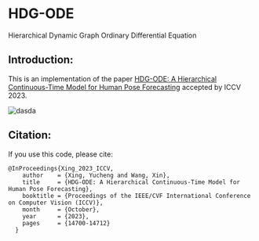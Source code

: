 # HDG-ODE
Hierarchical Dynamic Graph Ordinary Differential Equation

## Introduction: 
This is an implementation of the paper [HDG-ODE: A Hierarchical Continuous-Time Model for Human Pose Forecasting](https://openaccess.thecvf.com/content/ICCV2023/html/Xing_HDG-ODE_A_Hierarchical_Continuous-Time_Model_for_Human_Pose_Forecasting_ICCV_2023_paper.html) accepted by ICCV 2023.

![dasda](https://drive.google.com/file/d/1WxvOMu1tDX_ZuZMjLqjnayGxXoU9jUC7)

## Citation:
If you use this code, please cite:
```
@InProceedings{Xing_2023_ICCV,
    author    = {Xing, Yucheng and Wang, Xin},
    title     = {HDG-ODE: A Hierarchical Continuous-Time Model for Human Pose Forecasting},
    booktitle = {Proceedings of the IEEE/CVF International Conference on Computer Vision (ICCV)},
    month     = {October},
    year      = {2023},
    pages     = {14700-14712}
  }
```
